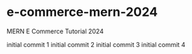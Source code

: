 # e-commerce-mern-2024
MERN E Commerce Tutorial 2024

initial commit 1
initial commit 2
initial commit 3
initial commit 4